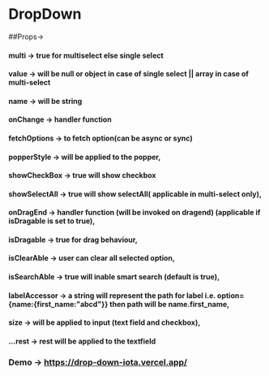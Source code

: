# DropDown
##Props->

  #### multi -> true for multiselect else single select
  #### value -> will be null or object in case of single select || array in case of multi-select
  #### name  -> will be string
  #### onChange -> handler function
  #### fetchOptions -> to fetch option(can be async or sync) 
  #### popperStyle -> will be applied to the popper,
  #### showCheckBox -> true will show checkbox
  #### showSelectAll -> true will show selectAll( applicable in multi-select only),
  #### onDragEnd -> handler function (will be invoked on dragend) (applicable if isDragable is set to true),
  #### isDragable -> true for drag behaviour,
  #### isClearAble -> user can clear all selected option,
  #### isSearchAble -> true will inable smart search (default is true),
  #### labelAccessor -> a string will represent the path for label i.e. option= {name:{first_name:"abcd"}} then path will be name.first_name,
  #### size -> will be applied to input (text field and checkbox),
  #### ...rest -> rest will be applied to the textfield
  
  ### Demo ->  https://drop-down-iota.vercel.app/